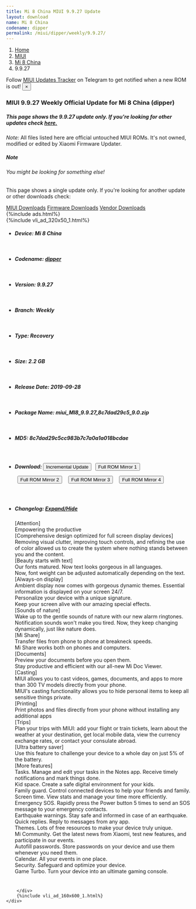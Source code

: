 ```yaml
---
title: Mi 8 China MIUI 9.9.27 Update
layout: download
name: Mi 8 China
codename: dipper
permalink: /miui/dipper/weekly/9.9.27/
---
```

<nav aria-label="breadcrumb">
    <ol class="breadcrumb">
        <li class="breadcrumb-item"><a href="/">Home</a></li>
        <li class="breadcrumb-item"><a href="/miui/">MIUI</a></li>
        <li class="breadcrumb-item"><a href="/miui/dipper/">Mi 8 China</a></li>
        <li class="breadcrumb-item active" aria-current="page">9.9.27</li>
    </ol>
</nav>
<div class="alert alert-primary alert-dismissible fade show" role="alert">
    Follow <a href="https://t.me/MIUIUpdatesTracker" class="alert-link">MIUI Updates Tracker</a> on Telegram to get
    notified when a new ROM is out!
    <button type="button" class="close" data-dismiss="alert" aria-label="Close">
        <span aria-hidden="true">&times;</span>
    </button>
</div>
<div class="col-12 mx-auto">
    <h3 class="title bg-light p-2 rounded">MIUI 9.9.27 Weekly Official Update for Mi 8 China (dipper)</h3>
    <h5>This page shows the 9.9.27 update only. If you're looking for other updates check
        <a href="/miui/dipper/">here.</a></h5>
    <p><i>Note: </i>All files listed here are official untouched MIUI ROMs.
        It's not owned, modified or edited by Xiaomi Firmware Updater.</p>
    <div class="card">
        <div class="card-body">
            <h5 class="card-title">Note</h5>
            <h6 class="card-subtitle mb-2 text-muted">You might be looking for something else!</h6>
            <p class="card-text">This page shows a single update only.
                If you're looking for another update or other downloads check:</p>
            <a href="/miui/" class="card-link">MIUI Downloads</a>
            <a href="/firmware/" class="card-link">Firmware Downloads</a>
            <a href="/vendor/" class="card-link">Vendor Downloads</a>
        </div>
    </div>
    {%include ads.html%}
    <div class="row justify-content-center">
        <div class="col-10" id="downloads">
                    <div class="card card-body">
            {%include vli_ad_320x50_1.html%}
            <ul class="list-unstyled">
                <li style="padding-bottom: 10px;">
                    <h5><b>Device: </b>Mi 8 China</h5>
                </li>
                <li style="padding-bottom: 10px;">
                    <h5><b>Codename: </b> <a href="/miui/dipper/" target="_blank">dipper</a> </h5>
                </li>
                <li style="padding-bottom: 10px;">
                    <h5><b>Version: </b>9.9.27</h5>
                </li>
                <li style="padding-bottom: 10px;">
                    <h5><b>Branch: </b>Weekly</h5>
                </li>
                <li style="padding-bottom: 10px;">
                    <h5><b>Type: </b>Recovery</h5>
                </li>
                <li style="padding-bottom: 10px;">
                    <h5><b>Size: </b>2.2 GB</h5>
                </li>
                <li style="padding-bottom: 10px;">
                    <h5><b>Release Date: </b>2019-09-28</h5>
                </li>
                <li style="padding-bottom: 10px;">
                    <h5><b>Package Name: </b><span id="filename" class="text-dark">miui_MI8_9.9.27_8c7dad29c5_9.0.zip</span></h5>
                </li>
                <li style="padding-bottom: 10px;">
                    <h5><b>MD5: </b><span id="md5" class="text-muted">8c7dad29c5cc983b7c7a0a1a018bcdae</span></h5>
                </li>
                <li style="padding-bottom: 10px;">
                    <h5><b>Download: </b><button type="button" id="incremental_download" class="btn btn-warning" onclick="window.open('https://bigota.d.miui.com/9.9.27/miui-blockota-dipper-9.9.26-9.9.27-b7ee02a703-9.0.zip', '_blank');"><i class="fa fa-download"></i> Incremental Update</button> <button type="button" id="download" class="btn btn-primary" style="margin: 7px;" onclick="window.open('https://bigota.d.miui.com/9.9.27/miui_MI8_9.9.27_8c7dad29c5_9.0.zip', '_blank');"><i class="fa fa-download"></i> Full ROM Mirror 1</button> <button type="button" id="download" class="btn btn-primary" style="margin: 7px;" onclick="window.open('https://ks3orig.bigota.d.miui.com/9.9.27/miui_MI8_9.9.27_8c7dad29c5_9.0.zip', '_blank');"><i class="fa fa-download"></i> Full ROM Mirror 2</button> <button type="button" id="download" class="btn btn-primary" style="margin: 7px;" onclick="window.open('https://airtel.bigota.d.miui.com/9.9.27/miui_MI8_9.9.27_8c7dad29c5_9.0.zip', '_blank');"><i class="fa fa-download"></i> Full ROM Mirror 3</button> <button type="button" id="download" class="btn btn-primary" style="margin: 7px;" onclick="window.open('https://hugeota.d.miui.com/9.9.27/miui_MI8_9.9.27_8c7dad29c5_9.0.zip', '_blank');"><i class="fa fa-download"></i> Full ROM Mirror 4</button></h5>
                </li>
                <li style="padding-bottom: 10px;">
                    <h5><b>Changelog: </b><a href="#dipper_1_changelog" data-toggle="collapse" role="button"
                            aria-expanded="false" aria-controls="dipper_1_changelog"> <i class="fa fa-arrow-down"
                                aria-hidden="true"></i> Expand/Hide</a></h5>
                    <div class="collapse" id="dipper_1_changelog">
                        <p id="changelog_text">[Attention]<br>Empowering the productive<br>[Comprehensive design optimized for full screen display devices]<br>Removing visual clutter, improving touch controls, and refining the use of color allowed us to create the system where nothing stands between you and the content.<br>[Beauty starts with text]<br>Our fonts matured. Now text looks gorgeous in all languages.<br>Now, font weight can be adjusted automatically depending on the text. <br>[Always-on display]<br>Ambient display now comes with gorgeous dynamic themes. Essential information is displayed on your screen 24/7.<br>Personalize your device with a unique signature.<br>Keep your screen alive with our amazing special effects.<br>[Sounds of nature]<br>Wake up to the gentle sounds of nature with our new alarm ringtones.<br>Notification sounds won't make you tired. Now, they keep changing dynamically, just like nature does.<br>[Mi Share]<br>Transfer files from phone to phone at breakneck speeds.<br>Mi Share works both on phones and computers.<br>[Documents]<br>Preview your documents before you open them.<br>Stay productive and efficient with our all-new Mi Doc Viewer.<br>[Casting]<br>MIUI allows you to cast videos, games, documents, and apps to more than 300 TV models directly from your phone.<br>MIUI's casting functionality allows you to hide personal items to keep all sensitive things private.<br>[Printing]<br>Print photos and files directly from your phone without installing any additional apps<br>[Trips]<br>Plan your trips with MIUI: add your flight or train tickets, learn about the weather at your destination, get local mobile data, view the currency exchange rates, or contact your consulate abroad.<br>[Ultra battery saver]<br>Use this feature to challenge your device to a whole day on just 5% of the battery.<br>[More features]<br>Tasks. Manage and edit your tasks in the Notes app. Receive timely notifications and mark things done.<br>Kid space. Create a safe digital environment for your kids.<br>Family guard. Control connected devices to help your friends and family.<br>Screen time. View stats and manage your time more efficiently.<br>Emergency SOS. Rapidly press the Power button 5 times to send an SOS message to your emergency contacts.<br>Earthquake warnings. Stay safe and informed in case of an earthquake.<br>Quick replies. Reply to messages from any app.<br>Themes. Lots of free resources to make your device truly unique.<br>Mi Community. Get the latest news from Xiaomi, test new features, and participate in our events.<br>Autofill passwords. Store passwords on your device and use them whenever you need them.<br>Calendar. All your events in one place.<br>Security. Safeguard and optimize your device.<br>Game Turbo. Turn your device into an ultimate gaming console.</p>
                    </div>
                </li>
            </ul>
        </div>

        </div>
        {%include vli_ad_160x600_1.html%}
    </div>
</div>
